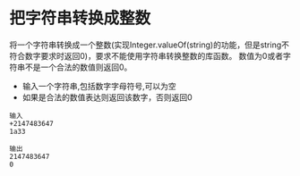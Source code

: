 # 把字符串转换成整数

将一个字符串转换成一个整数(实现Integer.valueOf(string)的功能，但是string不符合数字要求时返回0)，要求不能使用字符串转换整数的库函数。 数值为0或者字符串不是一个合法的数值则返回0。

- 输入一个字符串,包括数字字母符号,可以为空  
- 如果是合法的数值表达则返回该数字，否则返回0  

```
输入
+2147483647
1a33

输出
2147483647
0
```
